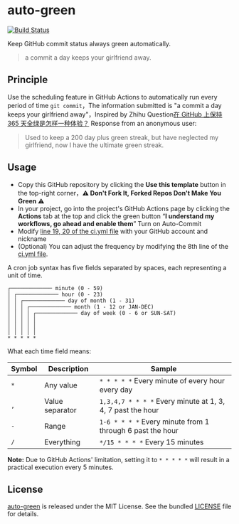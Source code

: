 # auto-green

[![Build Status](https://github.com/alterem/auto-green/workflows/ci/badge.svg?branch=main)](https://github.com/alterem/auto-green/actions)

Keep GitHub commit status always green automatically.

> a commit a day keeps your girlfriend away.

## Principle

Use the scheduling feature in GitHub Actions to automatically run every period of time `git commit`，The information submitted is "a commit a day keeps your girlfriend away"，Inspired by Zhihu Question[在 GitHub 上保持 365 天全绿是怎样一种体验？](https://www.zhihu.com/question/34043434/answer/57826281) Response from an anonymous user:

> Used to keep a 200 day plus green streak, but have neglected my girlfriend, now I have the ultimate green streak.

## Usage

- Copy this GitHub repository by clicking the **Use this template** button in the top-right corner，**:warning: Don't Fork It, Forked Repos Don't Make You Green :warning:**
- In your project, go into the project's GitHub Actions page by clicking the **Actions** tab at the top and click the green button “**I understand my workflows, go ahead and enable them**” Turn on Auto-Commit
- Modify [line 19, 20 of the ci.yml file](https://github.com/justjavac/auto-green/blob/master/.github/workflows/ci.yml#L19) with your GitHub account and nickname
- (Optional) You can adjust the frequency by modifying the 8th line of the [ci.yml file](https://github.com/justjavac/auto-green/blob/master/.github/workflows/ci.yml#L8).

A cron job syntax has five fields separated by spaces, each representing a unit of time.

```plain
┌───────────── minute (0 - 59)
│ ┌───────────── hour (0 - 23)
│ │ ┌───────────── day of month (1 - 31)
│ │ │ ┌───────────── month (1 - 12 or JAN-DEC)
│ │ │ │ ┌───────────── day of week (0 - 6 or SUN-SAT)
│ │ │ │ │
│ │ │ │ │
│ │ │ │ │
* * * * *
```
What each time field means:

| Symbol| Description | Sample                                 |
| -----| -----------| --------------------------------------|
| `*`  | Any value  | `* * * * *` Every minute of every hour every day |
| `,`  | Value separator | `1,3,4,7 * * * *` Every minute at 1, 3, 4, 7 past the hour  |
| `-`  | Range      | `1-6 * * * *` Every minute from 1 through 6 past the hour |
| `/`  | Everything     | `*/15 * * * *` Every 15 minutes                 |

**Note:** Due to GitHub Actions' limitation, setting it to `* * * * *` will result in a practical execution every 5 minutes.

## License

[auto-green](https://github.com/justjavac/auto-green) is released under the MIT License. See the bundled [LICENSE](./LICENSE) file for details.
